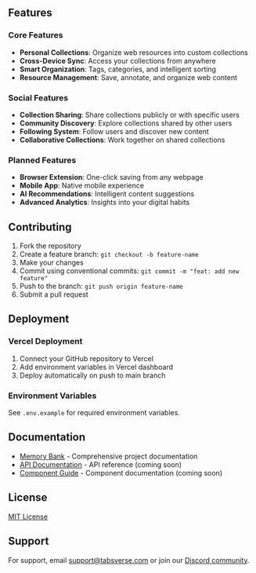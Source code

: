## Features

### Core Features
- **Personal Collections**: Organize web resources into custom collections
- **Cross-Device Sync**: Access your collections from anywhere
- **Smart Organization**: Tags, categories, and intelligent sorting
- **Resource Management**: Save, annotate, and organize web content

### Social Features
- **Collection Sharing**: Share collections publicly or with specific users
- **Community Discovery**: Explore collections shared by other users
- **Following System**: Follow users and discover new content
- **Collaborative Collections**: Work together on shared collections

### Planned Features
- **Browser Extension**: One-click saving from any webpage
- **Mobile App**: Native mobile experience
- **AI Recommendations**: Intelligent content suggestions
- **Advanced Analytics**: Insights into your digital habits

## Contributing

1. Fork the repository
2. Create a feature branch: `git checkout -b feature-name`
3. Make your changes
4. Commit using conventional commits: `git commit -m "feat: add new feature"`
5. Push to the branch: `git push origin feature-name`
6. Submit a pull request

## Deployment

### Vercel Deployment

1. Connect your GitHub repository to Vercel
2. Add environment variables in Vercel dashboard
3. Deploy automatically on push to main branch

### Environment Variables

See `.env.example` for required environment variables.

## Documentation

- [Memory Bank](/memory-bank/) - Comprehensive project documentation
- [API Documentation](/documentation/api/) - API reference (coming soon)
- [Component Guide](/documentation/components/) - Component documentation (coming soon)

## License

[MIT License](LICENSE)

## Support

For support, email support@tabsverse.com or join our [Discord community](https://discord.gg/tabsverse).
